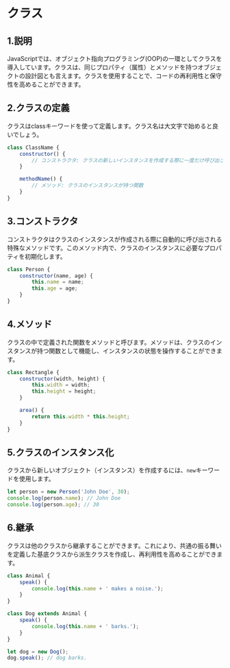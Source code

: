 # クラス

## 1.説明
JavaScriptでは、オブジェクト指向プログラミング(OOP)の一環としてクラスを導入しています。クラスは、同じプロパティ（属性）とメソッドを持つオブジェクトの設計図とも言えます。クラスを使用することで、コードの再利用性と保守性を高めることができます。

## 2.クラスの定義

クラスはclassキーワードを使って定義します。クラス名は大文字で始めると良いでしょう。

```js
class ClassName {
    constructor() {
        // コンストラクタ: クラスの新しいインスタンスを作成する際に一度だけ呼び出されます。
    }

    methodName() {
        // メソッド: クラスのインスタンスが持つ関数
    }
}
```

## 3.コンストラクタ

コンストラクタはクラスのインスタンスが作成される際に自動的に呼び出される特殊なメソッドです。このメソッド内で、クラスのインスタンスに必要なプロパティを初期化します。

```js
class Person {
    constructor(name, age) {
        this.name = name;
        this.age = age;
    }
}
```

## 4.メソッド

クラスの中で定義された関数をメソッドと呼びます。メソッドは、クラスのインスタンスが持つ関数として機能し、インスタンスの状態を操作することができます。

```js
class Rectangle {
    constructor(width, height) {
        this.width = width;
        this.height = height;
    }

    area() {
        return this.width * this.height;
    }
}
```

## 5.クラスのインスタンス化

クラスから新しいオブジェクト（インスタンス）を作成するには、`new`キーワードを使用します。

```js
let person = new Person('John Doe', 30);
console.log(person.name); // John Doe
console.log(person.age); // 30
```

## 6.継承

クラスは他のクラスから継承することができます。これにより、共通の振る舞いを定義した基底クラスから派生クラスを作成し、再利用性を高めることができます。

```js
class Animal {
    speak() {
        console.log(this.name + ' makes a noise.');
    }
}

class Dog extends Animal {
    speak() {
        console.log(this.name + ' barks.');
    }
}

let dog = new Dog();
dog.speak(); // dog barks.
```